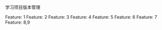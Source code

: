 学习项目版本管理

Feature: 1
Feature: 2
Feature: 3
Feature: 4
Feature: 5
Feature: 6
Feature: 7
Feature: 8,9
